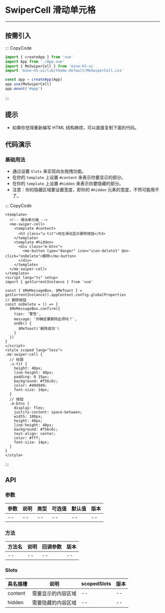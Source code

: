 # SwiperCell 滑动单元格

---

## 按需引入

::: CopyCode

```JavaScript
import { createApp } from 'vue'
import App from './App.vue'
import { MeSwiperCell } from 'mine-h5-ui'
import 'mine-h5-ui/lib/theme-default/MeSwiperCell.css'

const app = createApp(App)
app.use(MeSwiperCell)
app.mount('#app')
```

:::

## 提示

- 如果你觉得重新编写 HTML 结构麻烦，可以直接复制下面的代码。

## 代码演示

### 基础用法

- 通过设置 `Slots` 来实现向左拖拽功能。
- 在你的 `template` 上设置 `#content` 来表示你要显示的部分。
- 在你的 `template` 上设置 `#hidden` 来表示你要隐藏的部分。
- 注意：你的隐藏区域要设置宽度，即你的 `#hidden` 元素的宽度，不然可能用不了。

::: CopyCode

```Vue
<template>
  <!-- 滑动单元格 -->
  <me-swiper-cell>
    <template #content>
      <h3 class="u-tit">向左滑动显示删除按钮</h3>
    </template>
    <template #hidden>
      <div class="m-btns">
        <me-button type="danger" icon="icon-delete1" @on-click="onDelete">删除</me-button>
      </div>
    </template>
  </me-swiper-cell>
</template>
<script lang="ts" setup>
import { getCurrentInstance } from 'vue'

const { $MeMessageBox, $MeToast } = getCurrentInstance().appContext.config.globalProperties
// 删除按钮
const onDelete = () => {
  $MeMessageBox.confirm({
    tips: '警告',
    message: '你确定要删除此项吗？',
    onOk() {
      $MeToast('删除成功')
    }
  })
}
</script>
<style scoped lang="less">
.me-swiper-cell {
  // 标题
  .u-tit {
    height: 40px;
    line-height: 40px;
    padding: 0 15px;
    background: #f56c6c;
    color: #494949;
    font-size: 14px;
  }
  // 按钮
  .m-btns {
    display: flex;
    justify-content: space-between;
    width: 100px;
    height: 40px;
    line-height: 40px;
    background: #f56c6c;
    text-align: center;
    color: #fff;
    font-size: 14px;
  }
}
</style>
```

:::

## API

### 参数

| 参数 | 说明 | 类型 | 可选值 | 默认值 | 版本 |
| ---- | ---- | ---- | ------ | ------ | ---- |
| --   | --   | --   | --     | --     | --   |

### 方法

| 方法名 | 说明 | 回调参数 | 版本 |
| ------ | ---- | -------- | ---- |
| --     | --   | --       | --   |

### Slots

| 具名插槽 | 说明               | scopedSlots | 版本 |
| -------- | ------------------ | ----------- | ---- |
| content  | 需要显示的内容区域 | --          | --   |
| hidden   | 需要隐藏的内容区域 | --          | --   |
